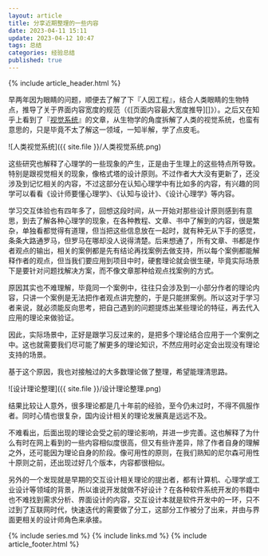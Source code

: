 ```yaml
---
layout: article
title: 分享近期整理的一些内容
date: 2023-04-11 15:11
update: 2023-04-12 10:47
tags: 总结
categories: 经验总结
published: true
---
```


{% include article_header.html %}

早两年因为眼睛的问题，顺便去了解了下『人因工程』，结合人类眼睛的生物特点，推导了关于界面内容宽度的规范（《[页面内容最大宽度推导][]》）。之后又在知乎上看到了『[视觉系统](https://www.zhihu.com/column/vision-system)』的文章，从生物学的角度拆解了人类的视觉系统，也蛮有意思的，只是毕竟不太了解这一领域，一知半解，学了点皮毛。

![人类视觉系统]({{ site.file }}/人类视觉系统.png)

这些研究也解释了心理学的一些现象的产生，正是由于生理上的这些特点所导致。特别是跟视觉相关的现象，像格式塔的设计原则。不过作者大大没有更新了，还没涉及到记忆相关的内容，不过这部分在认知心理学中有比如多的内容，有兴趣的同学可以看看《设计师要懂心理学》、《认知与设计》、《设计心理学》等内容。

学习交互体验也有四年多了，回想这段时间，从一开始对那些设计原则感到有意思，到去了解各种心理学的现象，在各种教程、文章、书中了解到的内容，很是繁杂，单独看都觉得有道理，但当把这些信息放在一起时，就有种无从下手的感觉，条条大路通罗马，但罗马在哪却没人说得清楚。后来想通了，所有文章、书都是作者观点的输出，相关的案例都是先有结论再找案例去做支持，所以每个案例都能解释作者的观点，但当我们要应用到项目中时，硬套理论就会很生硬，毕竟实际场景下是要针对问题找解决方案，而不像文章那种给观点找案例的方式。

原因其实也不难理解，毕竟同一个案例中，往往只会涉及到一小部分作者的理论内容，只讲一个案例是无法把作者观点讲完整的，于是只能拼案例。所以这对于学习者来说，就必须能反向思考，把自己遇到的问题提炼出某些理论的特征，再去代入应用的理论来做验证。

因此，实际场景中，正好是跟学习反过来的，是把多个理论结合应用于一个案例之中。这也就需要我们尽可能了解更多的理论知识，不然应用时必定会出现没有理论支持的场景。

基于这个原因，我也对接触过的大多数理论做了整理，希望能理清思路。

![设计理论整理]({{ site.file }}/设计理论整理.png)

结果比较让人意外，很多理论都是几十年前的经验，至今仍未过时，不得不佩服作者。同时心情也很复杂，国内设计相关的理论发展真是远远不及。

不难看出，后面出现的理论会受之前的理论影响，并进一步完善。这也解释了为什么有时在网上看到的一些内容相似度很高，但又有些许差异，除了作者自身的理解之外，还可能因为理论自身的阶段。像可用性的原则，在我们熟知的尼尔森可用性十原则之前，还出现过好几个版本，内容都很相似。

另外的一个发现就是早期的交互设计相关理论的提出者，都有计算机、心理学或工业设计等领域的背景，所以谁说开发就做不好设计？在各种软件系统开发的书籍中也不难找到需求分析、界面设计的内容，交互设计本就是软件开发中的一环，只不过到了互联网时代，快速迭代的需要做了分工，这部分工作被分了出来，并由与界面更相关的设计师角色来承接。

{% include series.md %}
{% include links.md %}
{% include article_footer.html %}
